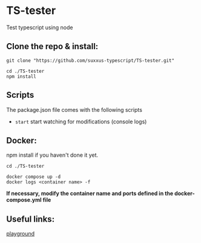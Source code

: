 # TS-tester

Test typescript using node

## Clone the repo & install:

```
git clone "https://github.com/suxxus-typescript/TS-tester.git"

cd ./TS-tester
npm install

```

## Scripts

The package.json file comes with the following scripts

- `start` start watching for modifications (console logs)

## Docker:

npm install if you haven't done it yet.

```
cd ./TS-tester

docker compose up -d
docker logs <container name> -f

```

**If necessary, modify the container name and ports defined in the docker-compose.yml file**

## Useful links:

[playground](https://typescript-play.js.org/#example/classic-javascript)
